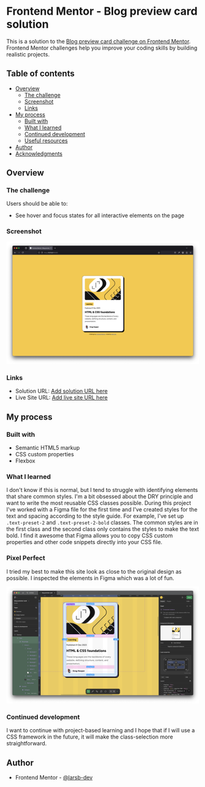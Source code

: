 # Frontend Mentor - Blog preview card solution

This is a solution to the [Blog preview card challenge on Frontend Mentor](https://www.frontendmentor.io/challenges/blog-preview-card-ckPaj01IcS). Frontend Mentor challenges help you improve your coding skills by building realistic projects. 

## Table of contents

- [Overview](#overview)
  - [The challenge](#the-challenge)
  - [Screenshot](#screenshot)
  - [Links](#links)
- [My process](#my-process)
  - [Built with](#built-with)
  - [What I learned](#what-i-learned)
  - [Continued development](#continued-development)
  - [Useful resources](#useful-resources)
- [Author](#author)
- [Acknowledgments](#acknowledgments)

## Overview

### The challenge

Users should be able to:

- See hover and focus states for all interactive elements on the page

### Screenshot

![](./assets/images/screenshot.png)

### Links

- Solution URL: [Add solution URL here](https://your-solution-url.com)
- Live Site URL: [Add live site URL here](https://your-live-site-url.com)

## My process

### Built with

- Semantic HTML5 markup
- CSS custom properties
- Flexbox

### What I learned

I don't know if this is normal, but I tend to struggle with identifying elements that share common styles. I'm a bit obsessed about the DRY principle and want to write the most reusable CSS classes possible. During this project I've worked with a Figma file for the first time and I've created styles for the text and spacing according to the style guide. For example, I've set up `.text-preset-2` and `.text-preset-2-bold` classes. The common styles are in the first class and the second class only contains the styles to make the text bold. I find it awesome that Figma allows you to copy CSS custom properties and other code snippets directly into your CSS file.

### Pixel Perfect

I tried my best to make this site look as close to the original design as possible. I inspected the elements in Figma which was a lot of fun.

![](./assets/images/pixel-perfect-card.png)

### Continued development

I want to continue with project-based learning and I hope that if I will use a CSS framework in the future, it will make the class-selection more straightforward.

## Author

- Frontend Mentor - [@larsb-dev](https://www.frontendmentor.io/profile/larsb-dev)